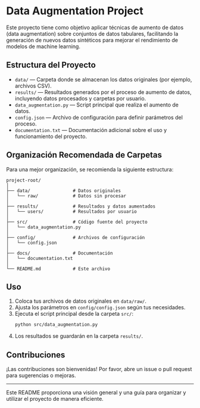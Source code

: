# Data Augmentation Project

Este proyecto tiene como objetivo aplicar técnicas de aumento de datos (data augmentation) sobre conjuntos de datos tabulares, facilitando la generación de nuevos datos sintéticos para mejorar el rendimiento de modelos de machine learning.

## Estructura del Proyecto

- `data/` — Carpeta donde se almacenan los datos originales (por ejemplo, archivos CSV).
- `results/` — Resultados generados por el proceso de aumento de datos, incluyendo datos procesados y carpetas por usuario.
- `data_augmentation.py` — Script principal que realiza el aumento de datos.
- `config.json` — Archivo de configuración para definir parámetros del proceso.
- `documentation.txt` — Documentación adicional sobre el uso y funcionamiento del proyecto.

## Organización Recomendada de Carpetas

Para una mejor organización, se recomienda la siguiente estructura:

```
project-root/
│
├── data/                # Datos originales
│   └── raw/             # Datos sin procesar
│
├── results/             # Resultados y datos aumentados
│   └── users/           # Resultados por usuario
│
├── src/                 # Código fuente del proyecto
│   └── data_augmentation.py
│
├── config/              # Archivos de configuración
│   └── config.json
│
├── docs/                # Documentación
│   └── documentation.txt
│
└── README.md            # Este archivo
```

## Uso

1. Coloca tus archivos de datos originales en `data/raw/`.
2. Ajusta los parámetros en `config/config.json` según tus necesidades.
3. Ejecuta el script principal desde la carpeta `src/`:
   ```bash
   python src/data_augmentation.py
   ```
4. Los resultados se guardarán en la carpeta `results/`.

## Contribuciones

¡Las contribuciones son bienvenidas! Por favor, abre un issue o pull request para sugerencias o mejoras.

---

Este README proporciona una visión general y una guía para organizar y utilizar el proyecto de manera eficiente.
